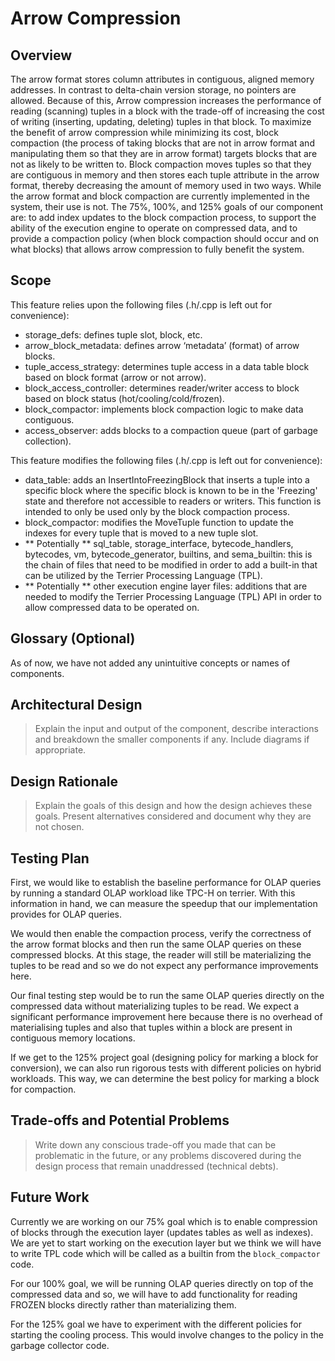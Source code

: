 # Arrow Compression

## Overview
The arrow format stores column attributes in contiguous, aligned memory addresses. In contrast to delta-chain version storage, no pointers are allowed. Because of this, Arrow compression increases the performance of reading (scanning) tuples in a block with the trade-off of increasing the cost of writing (inserting, updating, deleting) tuples in that block. To maximize the benefit of arrow compression while minimizing its cost, block compaction (the process of taking blocks that are not in arrow format and manipulating them so that they are in arrow format) targets blocks that are not as likely to be written to. Block compaction moves tuples so that they are contiguous in memory and then stores each tuple attribute in the arrow format, thereby decreasing the amount of memory used in two ways. While the arrow format and block compaction are currently implemented in the system, their use is not. The 75%, 100%, and 125% goals of our component are: to add index updates to the block compaction process, to support the ability of the execution engine to operate on compressed data, and to provide a compaction policy (when block compaction should occur and on what blocks) that allows arrow compression to fully benefit the system.

## Scope
This feature relies upon the following files (.h/.cpp is left out for convenience):
- storage_defs: defines tuple slot, block, etc.
- arrow_block_metadata: defines arrow ‘metadata’ (format) of arrow blocks.
- tuple_access_strategy: determines tuple access in a data table block based on block format (arrow or not arrow).
- block_access_controller: determines reader/writer access to block based on block status (hot/cooling/cold/frozen).
- block_compactor: implements block compaction logic to make data contiguous.
- access_observer: adds blocks to a compaction queue (part of garbage collection).

This feature modifies the following files (.h/.cpp is left out for convenience):
- data_table: adds an InsertIntoFreezingBlock that inserts a tuple into a specific block where the specific block is known to be in the 'Freezing' state and therefore not accessible to readers or writers. This function is intended to only be used only by the block compaction process.
- block_compactor: modifies the MoveTuple function to update the indexes for every tuple that is moved to a new tuple slot.
- ** Potentially ** sql_table, storage_interface, bytecode_handlers, bytecodes, vm, bytecode_generator, builtins, and 
sema_builtin: this is the chain of files that need to be modified in order to add a built-in that can be utilized by the Terrier Processing Language (TPL).
- ** Potentially ** other execution engine layer files: additions that are needed to modify the Terrier Processing Language (TPL) API in order to allow compressed data to be operated on.

## Glossary (Optional)
As of now, we have not added any unintuitive concepts or names of components.

## Architectural Design
>Explain the input and output of the component, describe interactions and breakdown the smaller components if any. Include diagrams if appropriate.

## Design Rationale
>Explain the goals of this design and how the design achieves these goals. Present alternatives considered and document why they are not chosen.

## Testing Plan
First, we would like to establish the baseline performance for OLAP queries by running a standard OLAP workload like TPC-H on terrier. With this information in hand, we can measure the speedup that our implementation provides for OLAP queries.

We would then enable the compaction process, verify the correctness of the arrow format blocks and then run the same OLAP queries on these compressed blocks. At this stage, the reader will still be materializing the tuples to be read and so we do not expect any performance improvements here. 

Our final testing step would be to run the same OLAP queries directly on the compressed data without materializing tuples to be read. We expect a significant performance improvement here because there is no overhead of materialising tuples and also that tuples within a block are present in contiguous memory locations. 

If we get to the 125% project goal (designing policy for marking a block for conversion), we can also run rigorous tests with different policies on hybrid workloads. This way, we can determine the best policy for marking a block for compaction.

## Trade-offs and Potential Problems
>Write down any conscious trade-off you made that can be problematic in the future, or any problems discovered during the design process that remain unaddressed (technical debts).

## Future Work
Currently we are working on our 75% goal which is to enable compression of blocks through the execution layer (updates tables as well as indexes). We are yet to start working on the execution layer but we think we will have to write TPL code which will be called as a builtin from the `block_compactor` code. 

For our 100% goal, we will be running OLAP queries directly on top of the compressed data and so, we will have to add functionality for reading FROZEN blocks directly rather than materializing them. 

For the 125% goal we have to experiment with the different policies for starting the cooling process. This would involve changes to the policy in the garbage collector code.
